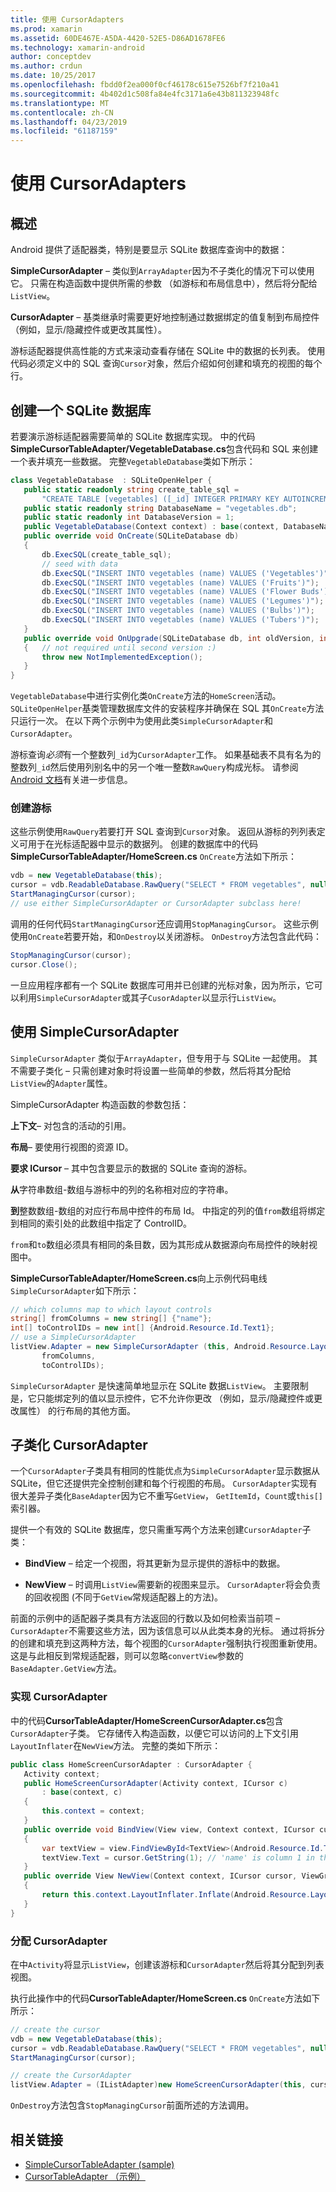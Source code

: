 ```yaml
---
title: 使用 CursorAdapters
ms.prod: xamarin
ms.assetid: 60DE467E-A5DA-4420-52E5-D86AD1678FE6
ms.technology: xamarin-android
author: conceptdev
ms.author: crdun
ms.date: 10/25/2017
ms.openlocfilehash: fbdd0f2ea000f0cf46178c615e7526bf7f210a41
ms.sourcegitcommit: 4b402d1c508fa84e4fc3171a6e43b811323948fc
ms.translationtype: MT
ms.contentlocale: zh-CN
ms.lasthandoff: 04/23/2019
ms.locfileid: "61187159"
---
```

# <a name="using-cursoradapters"></a>使用 CursorAdapters


## <a name="overview"></a>概述

Android 提供了适配器类，特别是要显示 SQLite 数据库查询中的数据：

 **SimpleCursorAdapter** – 类似到`ArrayAdapter`因为不子类化的情况下可以使用它。 只需在构造函数中提供所需的参数 （如游标和布局信息中），然后将分配给`ListView`。

 **CursorAdapter** – 基类继承时需要更好地控制通过数据绑定的值复制到布局控件 （例如，显示/隐藏控件或更改其属性）。

游标适配器提供高性能的方式来滚动查看存储在 SQLite 中的数据的长列表。 使用代码必须定义中的 SQL 查询`Cursor`对象，然后介绍如何创建和填充的视图的每个行。


## <a name="creating-an-sqlite-database"></a>创建一个 SQLite 数据库

若要演示游标适配器需要简单的 SQLite 数据库实现。 中的代码**SimpleCursorTableAdapter/VegetableDatabase.cs**包含代码和 SQL 来创建一个表并填充一些数据。
完整`VegetableDatabase`类如下所示：

```csharp
class VegetableDatabase  : SQLiteOpenHelper {
   public static readonly string create_table_sql =
       "CREATE TABLE [vegetables] ([_id] INTEGER PRIMARY KEY AUTOINCREMENT NOT NULL UNIQUE, [name] TEXT NOT NULL UNIQUE)";
   public static readonly string DatabaseName = "vegetables.db";
   public static readonly int DatabaseVersion = 1;
   public VegetableDatabase(Context context) : base(context, DatabaseName, null, DatabaseVersion) { }
   public override void OnCreate(SQLiteDatabase db)
   {
       db.ExecSQL(create_table_sql);
       // seed with data
       db.ExecSQL("INSERT INTO vegetables (name) VALUES ('Vegetables')");
       db.ExecSQL("INSERT INTO vegetables (name) VALUES ('Fruits')");
       db.ExecSQL("INSERT INTO vegetables (name) VALUES ('Flower Buds')");
       db.ExecSQL("INSERT INTO vegetables (name) VALUES ('Legumes')");
       db.ExecSQL("INSERT INTO vegetables (name) VALUES ('Bulbs')");
       db.ExecSQL("INSERT INTO vegetables (name) VALUES ('Tubers')");
   }
   public override void OnUpgrade(SQLiteDatabase db, int oldVersion, int newVersion)
   {   // not required until second version :)
       throw new NotImplementedException();
   }
}
```

`VegetableDatabase`中进行实例化类`OnCreate`方法的`HomeScreen`活动。 `SQLiteOpenHelper`基类管理数据库文件的安装程序并确保在 SQL 其`OnCreate`方法只运行一次。 在以下两个示例中为使用此类`SimpleCursorAdapter`和`CursorAdapter`。

游标查询*必须*有一个整数列`_id`为`CursorAdapter`工作。 如果基础表不具有名为的整数列`_id`然后使用列别名中的另一个唯一整数`RawQuery`构成光标。 请参阅[Android 文档](https://developer.xamarin.com/api/type/Android.Widget.CursorAdapter/)有关进一步信息。


### <a name="creating-the-cursor"></a>创建游标

这些示例使用`RawQuery`若要打开 SQL 查询到`Cursor`对象。 返回从游标的列列表定义可用于在光标适配器中显示的数据列。 创建的数据库中的代码**SimpleCursorTableAdapter/HomeScreen.cs** `OnCreate`方法如下所示：

```csharp
vdb = new VegetableDatabase(this);
cursor = vdb.ReadableDatabase.RawQuery("SELECT * FROM vegetables", null); // cursor query
StartManagingCursor(cursor);
// use either SimpleCursorAdapter or CursorAdapter subclass here!
```

调用的任何代码`StartManagingCursor`还应调用`StopManagingCursor`。 这些示例使用`OnCreate`若要开始，和`OnDestroy`以关闭游标。 `OnDestroy`方法包含此代码：

```csharp
StopManagingCursor(cursor);
cursor.Close();
```

一旦应用程序都有一个 SQLite 数据库可用并已创建的光标对象，因为所示，它可以利用`SimpleCursorAdapter`或其子`CusorAdapter`以显示行`ListView`。


## <a name="using-simplecursoradapter"></a>使用 SimpleCursorAdapter

`SimpleCursorAdapter` 类似于`ArrayAdapter`，但专用于与 SQLite 一起使用。 其不需要子类化 – 只需创建对象时将设置一些简单的参数，然后将其分配给`ListView`的`Adapter`属性。

SimpleCursorAdapter 构造函数的参数包括：

 **上下文**– 对包含的活动的引用。

 **布局**– 要使用行视图的资源 ID。

 **要求 ICursor** – 其中包含要显示的数据的 SQLite 查询的游标。

 **从**字符串数组-数组与游标中的列的名称相对应的字符串。

 **到**整数数组-数组的对应行布局中控件的布局 Id。 中指定的列的值`from`数组将绑定到相同的索引处的此数组中指定了 ControlID。

`from`和`to`数组必须具有相同的条目数，因为其形成从数据源向布局控件的映射视图中。

**SimpleCursorTableAdapter/HomeScreen.cs**向上示例代码电线`SimpleCursorAdapter`如下所示：

```csharp
// which columns map to which layout controls
string[] fromColumns = new string[] {"name"};
int[] toControlIDs = new int[] {Android.Resource.Id.Text1};
// use a SimpleCursorAdapter
listView.Adapter = new SimpleCursorAdapter (this, Android.Resource.Layout.SimpleListItem1, cursor,
       fromColumns,
       toControlIDs);
```

`SimpleCursorAdapter` 是快速简单地显示在 SQLite 数据`ListView`。 主要限制是，它只能绑定列的值以显示控件，它不允许你更改 （例如，显示/隐藏控件或更改属性） 的行布局的其他方面。


## <a name="subclassing-cursoradapter"></a>子类化 CursorAdapter

一个`CursorAdapter`子类具有相同的性能优点为`SimpleCursorAdapter`显示数据从 SQLite，但它还提供完全控制创建和每个行视图的布局。 `CursorAdapter`实现有很大差异子类化`BaseAdapter`因为它不重写`GetView`， `GetItemId`，`Count`或`this[]`索引器。

提供一个有效的 SQLite 数据库，您只需重写两个方法来创建`CursorAdapter`子类：

- **BindView** – 给定一个视图，将其更新为显示提供的游标中的数据。

- **NewView** – 时调用`ListView`需要新的视图来显示。 `CursorAdapter`将会负责的回收视图 (不同于`GetView`常规适配器上的方法)。

前面的示例中的适配器子类具有方法返回的行数以及如何检索当前项 –`CursorAdapter`不需要这些方法，因为该信息可以从此类本身的光标。 通过将拆分的创建和填充到这两种方法，每个视图的`CursorAdapter`强制执行视图重新使用。 这是与此相反到常规适配器，则可以忽略`convertView`参数的`BaseAdapter.GetView`方法。


### <a name="implementing-the-cursoradapter"></a>实现 CursorAdapter

中的代码**CursorTableAdapter/HomeScreenCursorAdapter.cs**包含`CursorAdapter`子类。 它存储传入构造函数，以便它可以访问的上下文引用`LayoutInflater`在`NewView`方法。 完整的类如下所示：

```csharp
public class HomeScreenCursorAdapter : CursorAdapter {
   Activity context;
   public HomeScreenCursorAdapter(Activity context, ICursor c)
       : base(context, c)
   {
       this.context = context;
   }
   public override void BindView(View view, Context context, ICursor cursor)
   {
       var textView = view.FindViewById<TextView>(Android.Resource.Id.Text1);
       textView.Text = cursor.GetString(1); // 'name' is column 1 in the cursor query
   }
   public override View NewView(Context context, ICursor cursor, ViewGroup parent)
   {
       return this.context.LayoutInflater.Inflate(Android.Resource.Layout.SimpleListItem1, parent, false);
   }
}
```


### <a name="assigning-the-cursoradapter"></a>分配 CursorAdapter

在中`Activity`将显示`ListView`，创建该游标和`CursorAdapter`然后将其分配到列表视图。

执行此操作中的代码**CursorTableAdapter/HomeScreen.cs** `OnCreate`方法如下所示：

```csharp
// create the cursor
vdb = new VegetableDatabase(this);
cursor = vdb.ReadableDatabase.RawQuery("SELECT * FROM vegetables", null);
StartManagingCursor(cursor);

// create the CursorAdapter
listView.Adapter = (IListAdapter)new HomeScreenCursorAdapter(this, cursor, false);
```

`OnDestroy`方法包含`StopManagingCursor`前面所述的方法调用。



## <a name="related-links"></a>相关链接

- [SimpleCursorTableAdapter (sample)](https://developer.xamarin.com/samples/SimpleCursorTableAdapter/)
- [CursorTableAdapter （示例）](https://developer.xamarin.com/samples/CursorTableAdapter/)
